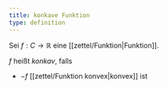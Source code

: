 ```yaml
---
title: konkave Funktion
type: definition
---
```


Sei $f : C \to \mathbb{R}$ eine [[zettel/Funktion|Funktion]].

$f$ heißt *konkav*, falls
- $-f$ [[zettel/Funktion konvex|konvex]] ist